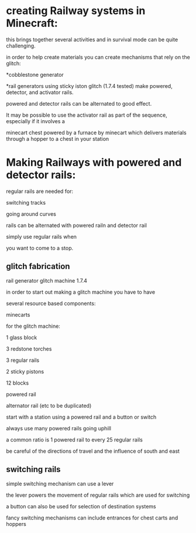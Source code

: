 creating Railway systems in Minecraft:
======================================

this brings together several activities and in survival mode can be quite challenging.

in order to help create materials you can create mechanisms that rely on the glitch:

*cobblestone generator

*rail generators using sticky iston glitch (1.7.4 tested) make powered, detector, and activator rails.

powered and detector rails can be alternated to good effect.



 It may be possible to use the activator rail as part of the sequence, especially if it involves a
 
 minecart chest powered by a furnace by minecart which delivers materials through a hopper to a chest in your station



Making Railways with powered and detector rails:
===============================================

regular rails are needed for:

switching tracks

going around curves

rails can be alternated with powered railn and detector rail

simply use regular rails when 

you want to come to a stop.




glitch fabrication
-------------------


rail generator glitch machine 1.7.4


in order to start out making a glitch machine you have to have

several resource based components:

minecarts

for the glitch machine:

1 glass block

3 redstone torches

3 regular rails

2 sticky pistons

12 blocks

powered rail

alternator rail (etc to be duplicated)

start with a station using a powered rail and a button or switch

always use many powered rails going uphill

a common ratio is 1 powered rail to every 25 regular rails

be careful of the directions of travel and the influence of south and east

switching rails
----------------

simple switching mechanism can use a lever

the lever powers the movement of regular rails which are used for switching

a button can also be used for selection of destination systems

fancy switching mechanisms can include entrances for chest carts and hoppers


